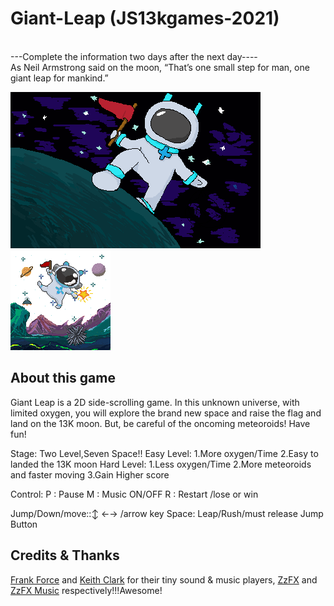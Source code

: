 # Giant-Leap (JS13kgames-2021)
<br>
---Complete the information two days after the next day----
<br>
As Neil Armstrong said on the moon, “That’s one small step for man, one giant leap for mankind.”

![](https://github.com/WMAR-9/Giant-Leap/raw/main/img/cover.png "Cover.png 400*250")
![](https://github.com/WMAR-9/Giant-Leap/raw/main/img/back.png "Back.png 160*160")  
## About this game
Giant Leap is a 2D side-scrolling game.
In this unknown universe, with limited oxygen, you will explore the brand new space and raise the flag and land on the 13K moon. But, be careful of the oncoming meteoroids! Have fun!

Stage:
Two Level,Seven Space!!
Easy Level:
 1.More oxygen/Time
 2.Easy to landed the 13K moon
Hard Level: 
 1.Less oxygen/Time
 2.More meteoroids and faster moving
 3.Gain Higher score

Control:
P : Pause
M : Music ON/OFF
R : Restart /lose or win

Jump/Down/move::↕️ ←→ /arrow key 
Space: Leap/Rush/must release Jump Button

## Credits & Thanks
[Frank Force](https://github.com/KilledByAPixel) and [Keith Clark](https://github.com/keithclark) for their tiny sound & music players, [ZzFX](https://github.com/KilledByAPixel/ZzFX) and [ZzFX Music](https://github.com/keithclark/ZzFXM) respectively!!!Awesome!
